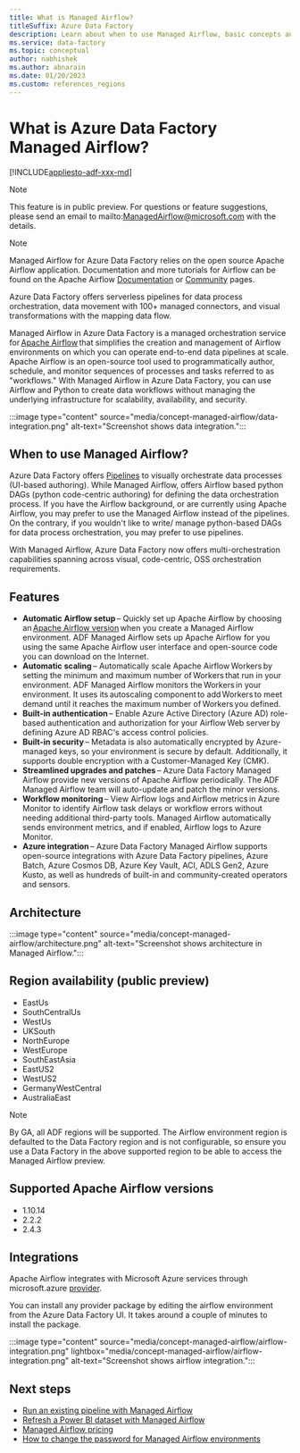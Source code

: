 ```yaml
---
title: What is Managed Airflow?
titleSuffix: Azure Data Factory
description: Learn about when to use Managed Airflow, basic concepts and supported regions.
ms.service: data-factory
ms.topic: conceptual
author: nabhishek
ms.author: abnarain
ms.date: 01/20/2023
ms.custom: references_regions
---
```


# What is Azure Data Factory Managed Airflow?

[!INCLUDE[appliesto-adf-xxx-md](includes/appliesto-adf-xxx-md.md)]

> [!NOTE]
> This feature is in public preview. For questions or feature suggestions, please send an email to mailto:ManagedAirflow@microsoft.com with the details.

> [!NOTE]
> Managed Airflow for Azure Data Factory relies on the open source Apache Airflow application. Documentation and more tutorials for Airflow can be found on the Apache Airflow [Documentation](https://airflow.apache.org/docs/) or [Community](https://airflow.apache.org/community/) pages.

Azure Data Factory offers serverless pipelines for data process orchestration, data movement with 100+ managed connectors, and visual transformations with the mapping data flow.

Managed Airflow in Azure Data Factory is a managed orchestration service for [Apache Airflow](https://airflow.apache.org/) that simplifies the creation and management of Airflow environments on which you can operate end-to-end data pipelines at scale. Apache Airflow is an open-source tool used to programmatically author, schedule, and monitor sequences of processes and tasks referred to as "workflows." With Managed Airflow in Azure Data Factory, you can use Airflow and Python to create data workflows without managing the underlying infrastructure for scalability, availability, and security.  

:::image type="content" source="media/concept-managed-airflow/data-integration.png" alt-text="Screenshot shows data integration.":::

## When to use Managed Airflow?

Azure Data Factory offers [Pipelines](concepts-pipelines-activities.md) to visually orchestrate data processes (UI-based authoring). While Managed Airflow, offers Airflow based python DAGs (python code-centric authoring) for defining the data orchestration process. If you have the Airflow background, or are currently using Apache Airflow, you may prefer to use the Managed Airflow instead of the pipelines. On the contrary, if you wouldn't like to write/ manage python-based DAGs for data process orchestration, you may prefer to use pipelines.  

With Managed Airflow, Azure Data Factory now offers multi-orchestration capabilities spanning across visual, code-centric, OSS orchestration requirements.

## Features

- **Automatic Airflow setup** – Quickly set up Apache Airflow by choosing an [Apache Airflow version](concept-managed-airflow.md#supported-apache-airflow-versions) when you create a Managed Airflow environment. ADF Managed Airflow sets up Apache Airflow for you using the same Apache Airflow user interface and open-source code you can download on the Internet.
- **Automatic scaling** – Automatically scale Apache Airflow Workers by setting the minimum and maximum number of Workers that run in your environment. ADF Managed Airflow monitors the Workers in your environment. It uses its autoscaling component to add Workers to meet demand until it reaches the maximum number of Workers you defined.
- **Built-in authentication** – Enable Azure Active Directory (Azure AD) role-based authentication and authorization for your Airflow Web server by defining Azure AD RBAC's access control policies.  
- **Built-in security** – Metadata is also automatically encrypted by Azure-managed keys, so your environment is secure by default. Additionally, it supports double encryption with a Customer-Managed Key (CMK).  
- **Streamlined upgrades and patches** – Azure Data Factory Managed Airflow provide new versions of Apache Airflow periodically. The ADF Managed Airflow team will auto-update and patch the minor versions. 
- **Workflow monitoring** – View Airflow logs and Airflow metrics in Azure Monitor to identify Airflow task delays or workflow errors without needing additional third-party tools. Managed Airflow automatically sends environment metrics, and if enabled, Airflow logs to Azure Monitor. 
- **Azure integration** – Azure Data Factory Managed Airflow supports open-source integrations with Azure Data Factory pipelines, Azure Batch, Azure Cosmos DB, Azure Key Vault, ACI, ADLS Gen2, Azure Kusto, as well as hundreds of built-in and community-created operators and sensors.

## Architecture
   :::image type="content" source="media/concept-managed-airflow/architecture.png" alt-text="Screenshot shows architecture in Managed Airflow.":::

## Region availability (public preview)

* EastUs
* SouthCentralUs
* WestUs
* UKSouth  
* NorthEurope  
* WestEurope  
* SouthEastAsia
* EastUS2
* WestUS2
* GermanyWestCentral
* AustraliaEast

> [!NOTE]
> By GA, all ADF regions will be supported. The Airflow environment region is defaulted to the Data Factory region and is not configurable, so ensure you use a Data Factory in the above supported region to be able to access the Managed Airflow preview.  

## Supported Apache Airflow versions

* 1.10.14
* 2.2.2
* 2.4.3

## Integrations

Apache Airflow integrates with Microsoft Azure services through microsoft.azure [provider](https://airflow.apache.org/docs/apache-airflow-providers-microsoft-azure/stable/index.html).  

You can install any provider package by editing the airflow environment from the Azure Data Factory UI. It takes around a couple of minutes to install the package.

   :::image type="content" source="media/concept-managed-airflow/airflow-integration.png" lightbox="media/concept-managed-airflow/airflow-integration.png" alt-text="Screenshot shows airflow integration.":::

## Next steps

- [Run an existing pipeline with Managed Airflow](tutorial-run-existing-pipeline-with-airflow.md)
- [Refresh a Power BI dataset with Managed Airflow](tutorial-refresh-power-bi-dataset-with-airflow.md)
- [Managed Airflow pricing](airflow-pricing.md)
- [How to change the password for Managed Airflow environments](password-change-airflow.md)
